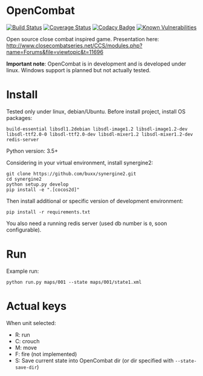 # OpenCombat

[![Build Status](https://travis-ci.org/buxx/OpenCombat.svg?branch=master)](https://travis-ci.org/buxx/OpenCombat) [![Coverage Status](https://coveralls.io/repos/github/buxx/OpenCombat/badge.svg?branch=master)](https://coveralls.io/github/buxx/OpenCombat?branch=master) [![Codacy Badge](https://api.codacy.com/project/badge/Grade/917ff3fc2e184dd5a001c4571d5c583f)](https://www.codacy.com/app/sevajol.bastien/OpenCombat?utm_source=github.com&amp;utm_medium=referral&amp;utm_content=buxx/OpenCombat&amp;utm_campaign=Badge_Grade) [![Known Vulnerabilities](https://snyk.io/test/github/buxx/opencombat/badge.svg?targetFile=requirements.txt)](https://snyk.io/test/github/buxx/opencombat?targetFile=requirements.txt)

Open source close combat inspired game. Presentation here: http://www.closecombatseries.net/CCS/modules.php?name=Forums&file=viewtopic&t=11696

**Important note**: OpenCombat is in development and is developed under linux. Windows support is planned but not actually tested.

# Install

Tested only under linux, debian/Ubuntu. Before install project, install OS packages:

    build-essential libsdl1.2debian libsdl-image1.2 libsdl-image1.2-dev libsdl-ttf2.0-0 libsdl-ttf2.0-dev libsdl-mixer1.2 libsdl-mixer1.2-dev redis-server

Python version: 3.5+

Considering in your virtual environment, install synergine2:

    git clone https://github.com/buxx/synergine2.git
    cd synergine2
    python setup.py develop
    pip install -e ".[cocos2d]"

Then install additional or specific version of development environment:

    pip install -r requirements.txt

You also need a running redis server (used db number is `0`, soon configurable). 

# Run

Example run:

    python run.py maps/001 --state maps/001/state1.xml

# Actual keys

When unit selected: 

* R: run
* C: crouch
* M: move
* F: fire (not implemented)
* S: Save current state into OpenCombat dir (or dir specified with `--state-save-dir`)
